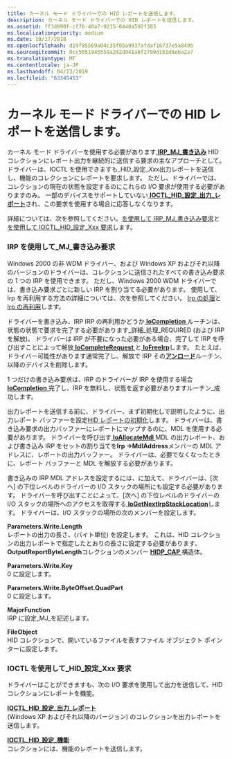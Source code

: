 ```yaml
---
title: カーネル モード ドライバーでの HID レポートを送信します。
description: カーネル モード ドライバーでの HID レポートを送信します。
ms.assetid: ff3d090f-cf76-40a7-9215-8440a592f303
ms.localizationpriority: medium
ms.date: 10/17/2018
ms.openlocfilehash: d19f85569a04c35f05a9937afdaf16737e5a849b
ms.sourcegitcommit: 0cc5051945559a242d941a6f2799d161d8eba2a7
ms.translationtype: MT
ms.contentlocale: ja-JP
ms.lasthandoff: 04/23/2019
ms.locfileid: "63345453"
---
```

# <a name="sending-hid-reports-by-kernel-mode-drivers"></a>カーネル モード ドライバーでの HID レポートを送信します。


カーネル モード ドライバーを使用する必要があります[ **IRP\_MJ\_書き込み**](https://msdn.microsoft.com/library/windows/hardware/ff550819) HID コレクションにレポート出力を継続的に送信する要求の主なアプローチとして。 ドライバーは、IOCTL を使用できますも\_HID\_設定\_*Xxx*出力レポートを送信し、機能のコレクションにレポートを要求します。 ただし、ドライバーでは、コレクションの現在の状態を設定するのにこれらの I/O 要求が使用する必要がありますのみ。 一部のデバイスをサポートしていない[ **IOCTL\_HID\_設定\_出力\_レポート**](https://msdn.microsoft.com/library/windows/hardware/ff541196)され、この要求を使用する場合に応答しなくなります。

詳細については、次を参照してください。[を使用して IRP\_MJ\_書き込み要求](#using-irp-mj-write-requests)と[を使用して IOCTL\_HID\_設定\_Xxx 要求](#using-ioctl-hid-set-xxx-requests)します。

### <a href="" id="using-irp-mj-write-requests"></a>IRP を使用して\_MJ\_書き込み要求

Windows 2000 の非 WDM ドライバー、および Windows XP およびそれ以降のバージョンのドライバーは、コレクションに送信されたすべての書き込み要求の 1 つの IRP を使用できます。 ただし、Windows 2000 WDM ドライバーでは、書き込み要求ごとに新しい IRP を割り当てる必要があります。 使用して、Irp を再利用する方法の詳細については、次を参照してください。 [Irp の処理](https://msdn.microsoft.com/library/windows/hardware/ff546847)と[Irp の再利用](https://msdn.microsoft.com/library/windows/hardware/ff561107)します。

ドライバーを書き込み、IRP IRP の再利用かどうか[ **IoCompletion** ](https://msdn.microsoft.com/library/windows/hardware/ff548354)ルーチンは、状態の状態で要求を完了する必要があります\_詳細\_処理\_REQUIRED (および IRP を解放)。 ドライバーは IRP が不要になった必要がある場合、完了して IRP を呼び出すことによって解放[ **IoCompleteRequest** ](https://msdn.microsoft.com/library/windows/hardware/ff548343)と[ **IoFreeIrp**](https://msdn.microsoft.com/library/windows/hardware/ff549113)します。 たとえば、ドライバー可能性があります通常完了し、解放で IRP その[**アンロード**](https://msdn.microsoft.com/library/windows/hardware/ff564886)ルーチン、以降のデバイスを削除します。

1 つだけの書き込み要求は、IRP のドライバーが IRP を使用する場合[ **IoCompletion** ](https://msdn.microsoft.com/library/windows/hardware/ff548354)完了し、IRP を無料し、状態を返す必要がありますルーチン\_成功します。

出力レポートを送信する前に、ドライバー、まず初期化しで説明したように、出力レポート バッファーを設定[HID レポートの初期化](initializing-hid-reports.md)します。 ドライバーは、書き込み要求の出力バッファーにレポートにマップするのに、MDL を使用する必要があります。 ドライバーを呼び出す[ **IoAllocateMdl** ](https://msdn.microsoft.com/library/windows/hardware/ff548263) MDL の出力レポート、および書き込み IRP をセットの割り当てを**Irp -&gt;MdlAddress**メンバーの MDL アドレスに、レポートの出力バッファー。 ドライバーは、必要でなくなったときに、レポート バッファーと MDL を解放する必要があります。

書き込みの IRP MDL アドレスを設定するには、に加えて、ドライバーは、[次へ] の下位レベルのドライバーの I/O スタックの場所にも設定する必要があります。 ドライバーを呼び出すことによって、[次へ] の下位レベルのドライバーの I/O スタックの場所へのアクセスを取得する[ **IoGetNextIrpStackLocation**](https://msdn.microsoft.com/library/windows/hardware/ff549266)します。 ドライバーは、I/O スタックの場所の次のメンバーを設定します。

<a href="" id="parameters-write-length"></a>**Parameters.Write.Length**  
レポートの出力の長さ、(バイト単位) を設定します。 これは、HID コレクションの出力レポートで指定したとおりの長さに設定する必要があります、 **OutputReportByteLength**コレクションのメンバー [ **HIDP\_CAP** ](https://msdn.microsoft.com/library/windows/hardware/ff539697)構造体。

<a href="" id="parameters-write-key"></a>**Parameters.Write.Key**  
0 に設定します。

<a href="" id="parameters-write-byteoffset-quadpart"></a>**Parameters.Write.ByteOffset.QuadPart**  
0 に設定します。

<a href="" id="majorfunction"></a>**MajorFunction**  
IRP に設定\_MJ\_を記述します。

<a href="" id="fileobject"></a>**FileObject**  
HID コレクションで、開いているファイルを表すファイル オブジェクト ポインターに設定します。

### <a href="" id="using-ioctl-hid-set-xxx-requests"></a>IOCTL を使用して\_HID\_設定\_Xxx 要求

ドライバーはことができますも、次の I/O 要求を使用して出力を送信して、HID コレクションにレポートを機能。

<a href="" id="ioctl-hid-set-output-report"></a>[**IOCTL\_HID\_設定\_出力\_レポート**](https://msdn.microsoft.com/library/windows/hardware/ff541196)  
(Windows XP およびそれ以降のバージョン) のコレクションを出力レポートを送信します。

<a href="" id="ioctl-hid-set-feature"></a>[**IOCTL\_HID\_設定\_機能**](https://msdn.microsoft.com/library/windows/hardware/ff541176)  
コレクションには、機能のレポートを送信します。

 

 




